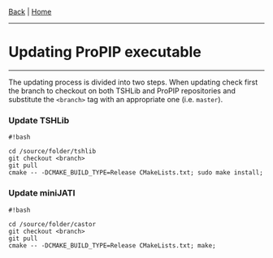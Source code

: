 [Back](./Index.md) | [Home](https://github.com/acg-team/ProPIP/blob/master/ProPIP.wiki/ProPIP-Progressive-Multiple-Sequence-Alignment-with-Poisson-Indel-Process.md)

---
# Updating ProPIP executable
---

The updating process is divided into two steps. When updating check first the branch to checkout on both TSHLib and ProPIP repositories and substitute the `<branch>` tag with an appropriate one (i.e. `master`).


### Update TSHLib

```
#!bash

cd /source/folder/tshlib
git checkout <branch>
git pull
cmake -- -DCMAKE_BUILD_TYPE=Release CMakeLists.txt; sudo make install;
```

### Update miniJATI

```
#!bash

cd /source/folder/castor
git checkout <branch>
git pull
cmake -- -DCMAKE_BUILD_TYPE=Release CMakeLists.txt; make;

```
